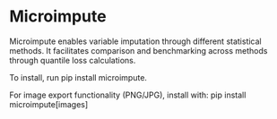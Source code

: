# Microimpute

Microimpute enables variable imputation through different statistical methods. It facilitates comparison and benchmarking across methods through quantile loss calculations.

To install, run pip install microimpute.

For image export functionality (PNG/JPG), install with: pip install microimpute[images]
